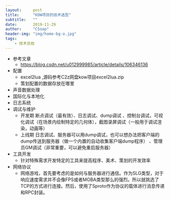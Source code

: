 ```yaml
---
layout:     post
title:      "KOW项目的技术选型"
subtitle:   ""
date:       2019-11-29
author:     "CSoap"
header-img: "img/home-bg-o.jpg"
tags:
    - 技术总结
---
```

- 参考文章
    - https://blog.csdn.net/u012999985/article/details/106346136
- 配置
    - excel2lua ,源码参考C2z网盘kow项目excel2lua.zip
    - 策划配置的数据存放在哪里
- 声音数据处理
- 国际化与本地化
- 日志系统
- 调试与维护
    - 开发期 断点调试（最有效）、日志调试、dump调试 、控制台调试，可视化调试（在场景内绘制特定的几何体），截图录屏调试（一般用于调试渲染，动画等）
    - 上线期 日志调试、服务器可以用dump调试，也可以想办法把客户端的dump传送到服务器（做一个内置的自动收集客户端dump程序） 、管理员GM调试（非常重要，可以避免重启服务器）
- 工具开发
    - 针对特殊需求开发特定的工具来提高程序、美术、策划的开发效率
- 网络协议
    - 网络游戏，首先要考虑的是如何与服务器进行通信。作为SLG类型，对于响应速度需求并不会像FPS或者MOBA类型那么的强烈。所以就挑选了TCP的方式进行连接。然后，使用了Sproto作为协议的载体进行消息传递和RPC封装。